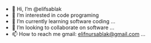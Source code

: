 - 👋 Hi, I’m @elifsablak
- 👀 I’m interested in code programing
- 🌱 I’m currently learning software coding ...
- 💞️ I’m looking to collaborate on software ...
- 📫 How to reach me  gmail: elifnursablak@gmail.com ...

<!---
elifsablak/elifsablak is a ✨ special ✨ repository because its `README.md` (this file) appears on your GitHub profile.
You can click the Preview link to take a look at your changes.
--->

